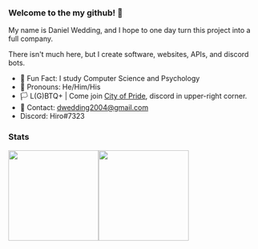 ### Welcome to the my github! 👋

My name is Daniel Wedding, and I hope to one day turn this project into a full company.

There isn't much here, but I create software, websites, APIs, and discord bots.

- 🎉 Fun Fact: I study Computer Science and Psychology
- 🧑 Pronouns: He/Him/His
- 🏳 L(G)BTQ+ | Come join [City of Pride](https://ottegi.github.io/City-of-Pride), discord in upper-right corner.
- 📧 Contact: dwedding2004@gmail.com
- Discord: Hiro#7323

### Stats
<div style="display: flex; flex-direction: row;" align="center">
  <img height="180em" src="https://github-readme-stats.vercel.app/api?username=Ottegi&count_private=true&show_icons=true&theme=dark" />
  <img height="180em" src="https://github-readme-stats.vercel.app/api/top-langs/?username=Ottegi&theme=dark&layout=compact&langs_count=6" />
</div>
